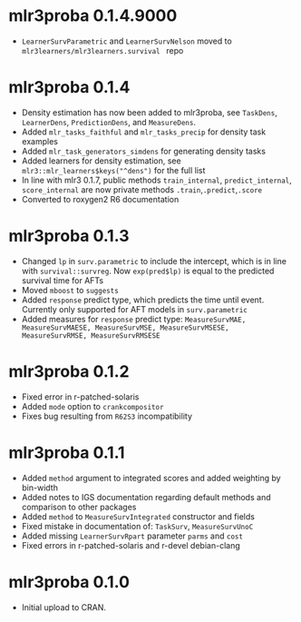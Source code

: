 # mlr3proba 0.1.4.9000

* `LearnerSurvParametric` and `LearnerSurvNelson` moved to `mlr3learners/mlr3learners.survival ` repo

# mlr3proba 0.1.4

* Density estimation has now been added to mlr3proba, see `TaskDens`, `LearnerDens`, `PredictionDens`, and `MeasureDens`.
* Added `mlr_tasks_faithful` and `mlr_tasks_precip` for density task examples
* Added `mlr_task_generators_simdens` for generating density tasks
* Added learners for density estimation, see `mlr3::mlr_learners$keys("^dens")` for the full list
* In line with mlr3 0.1.7, public methods `train_internal`, `predict_internal`, `score_internal` are now private methods `.train`,`.predict`,`.score` 
* Converted to roxygen2 R6 documentation

# mlr3proba 0.1.3

* Changed `lp` in `surv.parametric` to include the intercept, which is in line with `survival::survreg`. Now `exp(pred$lp)` is equal to the predicted survival time for AFTs
* Moved `mboost` to `suggests`
* Added `response` predict type, which predicts the time until event. Currently only supported for AFT models in `surv.parametric`
* Added measures for `response` predict type: `MeasureSurvMAE, MeasureSurvMAESE, MeasureSurvMSE, MeasureSurvMSESE, MeasureSurvRMSE, MeasureSurvRMSESE`

# mlr3proba 0.1.2

* Fixed error in r-patched-solaris
* Added `mode` option to `crankcompositor`
* Fixes bug resulting from `R62S3` incompatibility

# mlr3proba 0.1.1

* Added `method` argument to integrated scores and added weighting by bin-width
* Added notes to IGS documentation regarding default methods and comparison to other packages
* Added `method` to `MeasureSurvIntegrated` constructor and fields
* Fixed mistake in documentation of: `TaskSurv`, `MeasureSurvUnoC`
* Added missing `LearnerSurvRpart` parameter `parms` and `cost`
* Fixed errors in r-patched-solaris and r-devel debian-clang

# mlr3proba 0.1.0

* Initial upload to CRAN.
